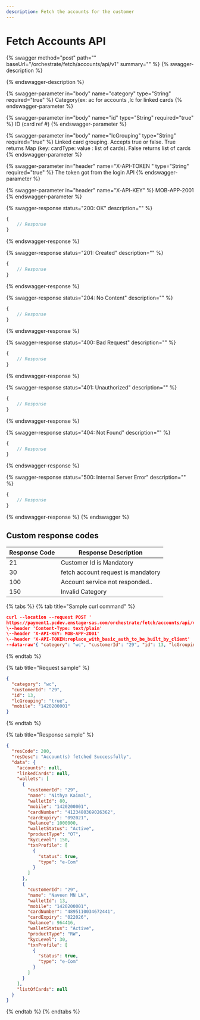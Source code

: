 ```yaml
---
description: Fetch the accounts for the customer
---
```


# Fetch Accounts API



{% swagger method="post" path="" baseUrl="<domain>/orchestrate/fetch/accounts/api/v1" summary="" %}
{% swagger-description %}

{% endswagger-description %}

{% swagger-parameter in="body" name="category" type="String" required="true" %}
Category(ex: ac for accounts ,lc for linked cards
{% endswagger-parameter %}

{% swagger-parameter in="body" name="id" type="String" required="true" %}
ID (card ref #)
{% endswagger-parameter %}

{% swagger-parameter in="body" name="lcGrouping" type="String" required="true" %}
Linked card grouping. Accepts true or false. True  returns Map (key: cardType: value : list of cards). False returns list of cards
{% endswagger-parameter %}

{% swagger-parameter in="header" name="X-API-TOKEN  " type="String" required="true" %}
The token got from the login API
{% endswagger-parameter %}

{% swagger-parameter in="header" name="X-API-KEY" %}
MOB-APP-2001
{% endswagger-parameter %}

{% swagger-response status="200: OK" description="" %}
```javascript
{
    // Response
}
```
{% endswagger-response %}

{% swagger-response status="201: Created" description="" %}
```javascript
{
    // Response
}
```
{% endswagger-response %}

{% swagger-response status="204: No Content" description="" %}
```javascript
{
    // Response
}
```
{% endswagger-response %}

{% swagger-response status="400: Bad Request" description="" %}
```javascript
{
    // Response
}
```
{% endswagger-response %}

{% swagger-response status="401: Unauthorized" description="" %}
```javascript
{
    // Response
}
```
{% endswagger-response %}

{% swagger-response status="404: Not Found" description="" %}
```javascript
{
    // Response
}
```
{% endswagger-response %}

{% swagger-response status="500: Internal Server Error" description="" %}
```javascript
{
    // Response
}
```
{% endswagger-response %}
{% endswagger %}

## Custom response codes

| Response Code | Response Description                |
| ------------- | ----------------------------------- |
| 21            | Customer Id is Mandatory            |
| 30            | ​fetch account request is mandatory |
| ​100          | Account service not responded..     |
| 150           | Invalid Category                    |

{% tabs %}
{% tab title="Sample curl command" %}
```json
curl --location --request POST '
https://payment1.pcdev.enstage-sas.com/orchestrate/fetch/accounts/api/v1'
\--header 'Content-Type: text/plain'
\--header 'X-API-KEY: MOB-APP-2001'
\--header 'X-API-TOKEN:replace_with_basic_auth_to_be_built_by_client'
--data-raw'{ "category": "wc", "customerId": "29", "id": 13, "lcGrouping": "true", "mobile": "8892239811" }'
```
{% endtab %}

{% tab title="Request sample" %}
```json
{
  "category": "wc",
  "customerId": "29",
  "id": 13,
  "lcGrouping": "true",
  "mobile": "1420200001"
}
```
{% endtab %}

{% tab title="Response sample" %}
```json
{
  "resCode": 200,
  "resDesc": "Account(s) fetched Successfully",
  "data": {
    "accounts": null,
    "linkedCards": null,
    "wallets": [
      {
        "customerId": "29",
        "name": "Nithya Kaimal",
        "walletId": 80,
        "mobile": "1420200001",
        "cardNumber": "4123480369026362",
        "cardExpiry": "092021",
        "balance": 1000000,
        "walletStatus": "Active",
        "productType": "OT",
        "kycLevel": 150,
        "txnProfile": [
          {
            "status": true,
            "type": "e-Com"
          }
        ]
      },
      {
        "customerId": "29",
        "name": "Naveen MN LN",
        "walletId": 13,
        "mobile": "1420200001",
        "cardNumber": "4895110034672441",
        "cardExpiry": "022026",
        "balance": 964416,
        "walletStatus": "Active",
        "productType": "RW",
        "kycLevel": 30,
        "txnProfile": [
          {
            "status": true,
            "type": "e-Com"
          }
        ]
      }
    ],
    "listOfCards": null
  }
}
```
{% endtab %}
{% endtabs %}
